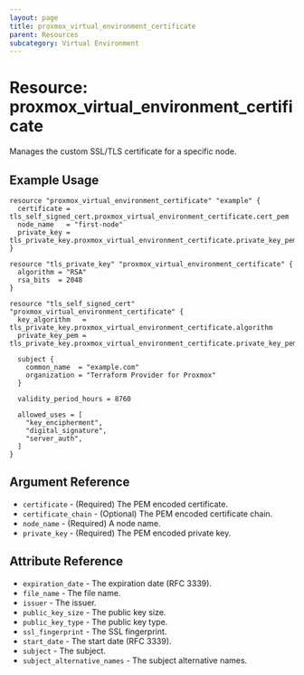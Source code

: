 ```yaml
---
layout: page
title: proxmox_virtual_environment_certificate
parent: Resources
subcategory: Virtual Environment
---
```


# Resource: proxmox_virtual_environment_certificate

Manages the custom SSL/TLS certificate for a specific node.

## Example Usage

```hcl
resource "proxmox_virtual_environment_certificate" "example" {
  certificate = tls_self_signed_cert.proxmox_virtual_environment_certificate.cert_pem
  node_name   = "first-node"
  private_key = tls_private_key.proxmox_virtual_environment_certificate.private_key_pem
}

resource "tls_private_key" "proxmox_virtual_environment_certificate" {
  algorithm = "RSA"
  rsa_bits  = 2048
}

resource "tls_self_signed_cert" "proxmox_virtual_environment_certificate" {
  key_algorithm   = tls_private_key.proxmox_virtual_environment_certificate.algorithm
  private_key_pem = tls_private_key.proxmox_virtual_environment_certificate.private_key_pem

  subject {
    common_name  = "example.com"
    organization = "Terraform Provider for Proxmox"
  }

  validity_period_hours = 8760

  allowed_uses = [
    "key_encipherment",
    "digital_signature",
    "server_auth",
  ]
}
```

## Argument Reference

- `certificate` - (Required) The PEM encoded certificate.
- `certificate_chain` - (Optional) The PEM encoded certificate chain.
- `node_name` - (Required) A node name.
- `private_key` - (Required) The PEM encoded private key.

## Attribute Reference

- `expiration_date` - The expiration date (RFC 3339).
- `file_name` - The file name.
- `issuer` - The issuer.
- `public_key_size` - The public key size.
- `public_key_type` - The public key type.
- `ssl_fingerprint` - The SSL fingerprint.
- `start_date` - The start date (RFC 3339).
- `subject` - The subject.
- `subject_alternative_names` - The subject alternative names.
